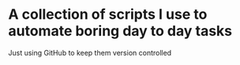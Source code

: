 # A collection of scripts I use to automate boring day to day tasks

Just using GitHub to keep them version controlled